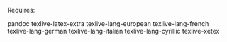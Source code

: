 Requires:

pandoc
texlive-latex-extra
texlive-lang-european
texlive-lang-french
texlive-lang-german
texlive-lang-italian
texlive-lang-cyrillic
texlive-xetex
